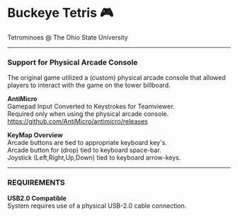 # Buckeye Tetris :video_game:
Tetrominoes @ The Ohio State University

---

### Support for Physical Arcade Console
The original game utilized a (custom) physical arcade console that allowed players to interact with the game on the tower billboard.  

**AntiMicro**  
Gamepad Input Converted to Keystrokes for Teamviewer.  
Required only when using the physical arcade console.
https://github.com/AntiMicro/antimicro/releases  

**KeyMap Overview**  
Arcade buttons are tied to appropriate keyboard key's.  
Arcade button for (drop) tied to keyboard space-bar.  
Joystick (Left,Right,Up,Down) tied to keyboard arrow-keys.  


---

### REQUIREMENTS

**USB2.0 Compatible**  
System requires use of a physical USB-2.0 cable connection.



